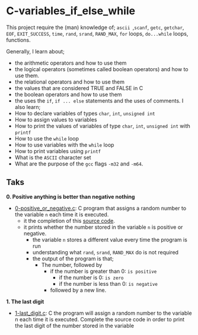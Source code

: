 # C-variables_if_else_while

This project require the (man) knowledge of; `ascii `,`scanf`, `getc`, `getchar`, `EOF`, `EXIT_SUCCESS`, `time`, `rand`, `srand`, `RAND_MAX`, `for` loops, `do...while` loops, functions.

Generally, I learn about;
- the arithmetic operators and how to use them
- the logical operators (sometimes called boolean operators) and how to use them.
- the relational operators and how to use them
- the values that are considered TRUE and FALSE in C
- the boolean operators and how to use them
- the uses the `if`, `if ... else` statements and the uses of comments.
I also learn;
- How to declare variables of types `char`, `int`, `unsigned int`
- How to assign values to variables
- How to print the values of variables of type `char`, `int`, `unsigned int` with `printf`
- How to use the `while` loop
- How to use variables with the `while` loop
- How to print variables using `printf`
- What is the `ASCII` character set
- What are the purpose of the `gcc` flags `-m32` and `-m64`.

## Taks

**0. Positive anything is better than negative nothing**

* [0-positive_or_negative.c](./0-positive_or_negative.c): C program that assigns a random number to the variable `n` each time it is executed.
  - it the completion of this [source code](https://alx-intranet.hbtn.io/rltoken/rrqNDWjrCWdARnWFLPExPw).
  - it prints whether the number stored in the variable `n` is positive or negative.
	- the variable `n` stores a different value every time the program is run
	- understanding what `rand`, `srand`, `RAND_MAX` do is not required
	- the output of the program is that;
	  * The number, followed by
		  - if the number is greater than 0: `is positive`
			- if the number is 0: `is zero`
			- if the number is less than 0: `is negative`
		* followed by a new line.

**1. The last digit**
* [1-last_digit.c](./1-last_digit.c): C the program will assign a random number to the variable n each time it is executed. Complete the source code in order to print the last digit of the number stored in the variable
